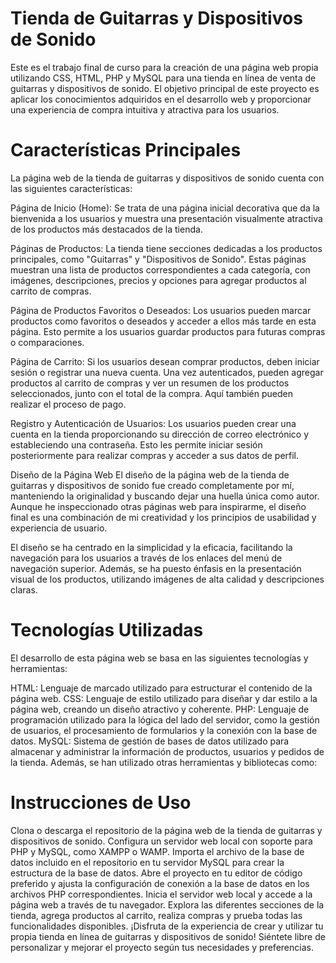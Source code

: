 # Tienda de Guitarras y Dispositivos de Sonido

Este es el trabajo final de curso para la creación de una página web propia utilizando CSS, HTML, PHP y MySQL para una tienda en línea de venta de guitarras y dispositivos de sonido. El objetivo principal de este proyecto es aplicar los conocimientos adquiridos en el desarrollo web y proporcionar una experiencia de compra intuitiva y atractiva para los usuarios.

# Características Principales

La página web de la tienda de guitarras y dispositivos de sonido cuenta con las siguientes características:

Página de Inicio (Home): Se trata de una página inicial decorativa que da la bienvenida a los usuarios y muestra una presentación visualmente atractiva de los productos más destacados de la tienda.

Páginas de Productos: La tienda tiene secciones dedicadas a los productos principales, como "Guitarras" y "Dispositivos de Sonido". Estas páginas muestran una lista de productos correspondientes a cada categoría, con imágenes, descripciones, precios y opciones para agregar productos al carrito de compras.

Página de Productos Favoritos o Deseados: Los usuarios pueden marcar productos como favoritos o deseados y acceder a ellos más tarde en esta página. Esto permite a los usuarios guardar productos para futuras compras o comparaciones.

Página de Carrito: Si los usuarios desean comprar productos, deben iniciar sesión o registrar una nueva cuenta. Una vez autenticados, pueden agregar productos al carrito de compras y ver un resumen de los productos seleccionados, junto con el total de la compra. Aquí también pueden realizar el proceso de pago.

Registro y Autenticación de Usuarios: Los usuarios pueden crear una cuenta en la tienda proporcionando su dirección de correo electrónico y estableciendo una contraseña. Esto les permite iniciar sesión posteriormente para realizar compras y acceder a sus datos de perfil.

Diseño de la Página Web
El diseño de la página web de la tienda de guitarras y dispositivos de sonido fue creado completamente por mí, manteniendo la originalidad y buscando dejar una huella única como autor. Aunque he inspeccionado otras páginas web para inspirarme, el diseño final es una combinación de mi creatividad y los principios de usabilidad y experiencia de usuario.

El diseño se ha centrado en la simplicidad y la eficacia, facilitando la navegación para los usuarios a través de los enlaces del menú de navegación superior. Además, se ha puesto énfasis en la presentación visual de los productos, utilizando imágenes de alta calidad y descripciones claras.

# Tecnologías Utilizadas

El desarrollo de esta página web se basa en las siguientes tecnologías y herramientas:

HTML: Lenguaje de marcado utilizado para estructurar el contenido de la página web.
CSS: Lenguaje de estilo utilizado para diseñar y dar estilo a la página web, creando un diseño atractivo y coherente.
PHP: Lenguaje de programación utilizado para la lógica del lado del servidor, como la gestión de usuarios, el procesamiento de formularios y la conexión con la base de datos.
MySQL: Sistema de gestión de bases de datos utilizado para almacenar y administrar la información de productos, usuarios y pedidos de la tienda.
Además, se han utilizado otras herramientas y bibliotecas como:

# Instrucciones de Uso

Clona o descarga el repositorio de la página web de la tienda de guitarras y dispositivos de sonido.
Configura un servidor web local con soporte para PHP y MySQL, como XAMPP o WAMP.
Importa el archivo de la base de datos incluido en el repositorio en tu servidor MySQL para crear la estructura de la base de datos.
Abre el proyecto en tu editor de código preferido y ajusta la configuración de conexión a la base de datos en los archivos PHP correspondientes.
Inicia el servidor web local y accede a la página web a través de tu navegador.
Explora las diferentes secciones de la tienda, agrega productos al carrito, realiza compras y prueba todas las funcionalidades disponibles.
¡Disfruta de la experiencia de crear y utilizar tu propia tienda en línea de guitarras y dispositivos de sonido! Siéntete libre de personalizar y mejorar el proyecto según tus necesidades y preferencias.
